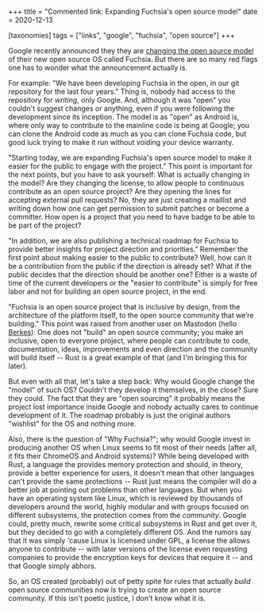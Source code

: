 +++
title = "Commented link: Expanding Fuchsia's open source model"
date = 2020-12-13

[taxonomies]
tags = ["links", "google", "fuchsia", "open source"]
+++

Google recently announced they they are [changing the open source
model](https://opensource.googleblog.com/2020/12/expanding-fuchsias-open-source-model.html)
of their new open source OS called Fuchsia. But there are so many red flags one
has to wonder what the announcement actually is.

<!-- more -->

For example: "We have been developing Fuchsia in the open, in our git
repository for the last four years." Thing is, nobody had access to the
repository for *writing*, only Google. And, although it was "open" you couldn't
suggest changes or anything, even if you were following the development since
its inception. The model is as "open" as Android is, where only way to
contribute to the mainline code is being at Google; you can clone the Android
code as much as you can clone Fuchsia code, but good luck trying to make it run
without voiding your device warranty.

"Starting today, we are expanding Fuchsia's open source model to make it easier
for the public to engage with the project." This point is important for the
next points, but you have to ask yourself: What is actually changing in the
model? Are they changing the license, to allow people to continuous contribute
as an open source project? Are they opening the lines for accepting external
pull requests? No, they are just creating a maillist and writing down how one
can get permission to submit patches or become a committer. How open is a
project that you need to have badge to be able to be part of the project?

"In addition, we are also publishing a technical roadmap for Fuchsia to provide
better insights for project direction and priorities." Remember the first point
about making easier to the public to contribute? Well, how can it be a
contribution from the public if the direction is already set? What if the
public decides that the direction should be another one? Either is a waste of
time of the current developers or the "easier to contribute" is simply for free
labor and not for building an open source project, in the end.

"Fuchsia is an open source project that is inclusive by design, from the
architecture of the platform itself, to the open source community that we’re
building." This point was raised from another user on Mastodon (hello
[Berkes](https://bitcoinhackers.org/@berkes)): One does not "build" an open
source community; you make an inclusive, open to everyone project, where people
can contribute to code, documentation, ideas, improvements and even direction
and the community will build itself -- Rust is a great example of that (and I'm
bringing this for later).

But even with all that, let's take a step back: Why would Google change the
"model" of such OS? Couldn't they develop it themselves, in the close? Sure
they could. The fact that they are "open sourcing" it probably means the
project lost importance inside Google and nobody actually cares to continue
development of it. The roadmap probably is just the original authors
"wishlist" for the OS and nothing more.

Also, there is the question of "Why Fuchsia?"; why would Google invest in
producing another OS when Linux seems to fit most of their needs (after all, it
fits their ChromeOS and Android systems)? While being developed with Rust, a
language the provides memory protection and should, in theory, provide a better
experience for users, it doesn't mean that other languages can't provide the
same protections -- Rust just means the compiler will do a better job at
pointing out problems than other languages. But when you have an operating
system like Linux, which is reviewed by thousands of developers around the
world, highly modular and with groups focused on different subsystems, the
protection comes from the *community*. Google could, pretty much, rewrite some
critical subsystems in Rust and get over it, but they decided to go with a
completely different OS. And the rumors say that it was simply 'cause Linux is
licensed under GPL, a license the allows anyone to contribute -- with later
versions of the license even requesting companies to provide the encryption
keys for devices that require it -- and that Google simply abhors.

So, an OS created (probably) out of petty spite for rules that actually *build*
open source communities now is trying to create an open source community. If
this isn't poetic justice, I don't know what it is.

